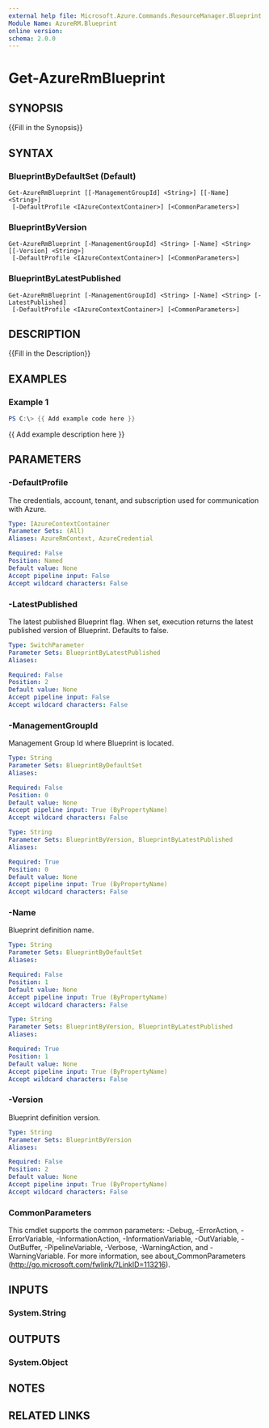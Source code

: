 ```yaml
---
external help file: Microsoft.Azure.Commands.ResourceManager.Blueprint.dll-Help.xml
Module Name: AzureRM.Blueprint
online version:
schema: 2.0.0
---
```


# Get-AzureRmBlueprint

## SYNOPSIS
{{Fill in the Synopsis}}

## SYNTAX

### BlueprintByDefaultSet (Default)
```
Get-AzureRmBlueprint [[-ManagementGroupId] <String>] [[-Name] <String>]
 [-DefaultProfile <IAzureContextContainer>] [<CommonParameters>]
```

### BlueprintByVersion
```
Get-AzureRmBlueprint [-ManagementGroupId] <String> [-Name] <String> [[-Version] <String>]
 [-DefaultProfile <IAzureContextContainer>] [<CommonParameters>]
```

### BlueprintByLatestPublished
```
Get-AzureRmBlueprint [-ManagementGroupId] <String> [-Name] <String> [-LatestPublished]
 [-DefaultProfile <IAzureContextContainer>] [<CommonParameters>]
```

## DESCRIPTION
{{Fill in the Description}}

## EXAMPLES

### Example 1
```powershell
PS C:\> {{ Add example code here }}
```

{{ Add example description here }}

## PARAMETERS

### -DefaultProfile
The credentials, account, tenant, and subscription used for communication with Azure.

```yaml
Type: IAzureContextContainer
Parameter Sets: (All)
Aliases: AzureRmContext, AzureCredential

Required: False
Position: Named
Default value: None
Accept pipeline input: False
Accept wildcard characters: False
```

### -LatestPublished
The latest published Blueprint flag.
When set, execution returns the latest published version of Blueprint.
Defaults to false.

```yaml
Type: SwitchParameter
Parameter Sets: BlueprintByLatestPublished
Aliases:

Required: False
Position: 2
Default value: None
Accept pipeline input: False
Accept wildcard characters: False
```

### -ManagementGroupId
Management Group Id where Blueprint is located.

```yaml
Type: String
Parameter Sets: BlueprintByDefaultSet
Aliases:

Required: False
Position: 0
Default value: None
Accept pipeline input: True (ByPropertyName)
Accept wildcard characters: False
```

```yaml
Type: String
Parameter Sets: BlueprintByVersion, BlueprintByLatestPublished
Aliases:

Required: True
Position: 0
Default value: None
Accept pipeline input: True (ByPropertyName)
Accept wildcard characters: False
```

### -Name
Blueprint definition name.

```yaml
Type: String
Parameter Sets: BlueprintByDefaultSet
Aliases:

Required: False
Position: 1
Default value: None
Accept pipeline input: True (ByPropertyName)
Accept wildcard characters: False
```

```yaml
Type: String
Parameter Sets: BlueprintByVersion, BlueprintByLatestPublished
Aliases:

Required: True
Position: 1
Default value: None
Accept pipeline input: True (ByPropertyName)
Accept wildcard characters: False
```

### -Version
Blueprint definition version.

```yaml
Type: String
Parameter Sets: BlueprintByVersion
Aliases:

Required: False
Position: 2
Default value: None
Accept pipeline input: True (ByPropertyName)
Accept wildcard characters: False
```

### CommonParameters
This cmdlet supports the common parameters: -Debug, -ErrorAction, -ErrorVariable, -InformationAction, -InformationVariable, -OutVariable, -OutBuffer, -PipelineVariable, -Verbose, -WarningAction, and -WarningVariable.
For more information, see about_CommonParameters (http://go.microsoft.com/fwlink/?LinkID=113216).

## INPUTS

### System.String

## OUTPUTS

### System.Object
## NOTES

## RELATED LINKS
